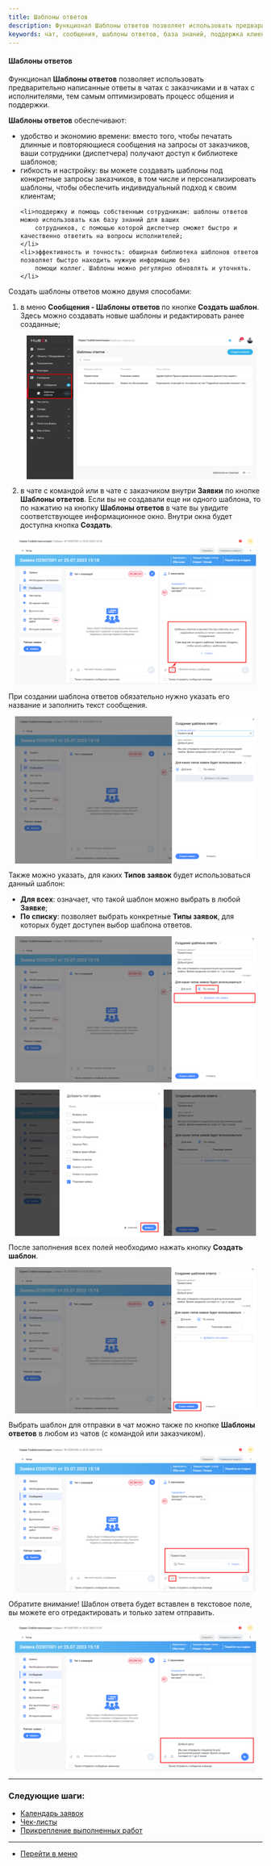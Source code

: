 ```yaml
---
title: Шаблоны ответов
description: Функционал Шаблоны ответов позволяет использовать предварительно написанные ответы в чатах с заказчиками и в чатах с исполнитеями, тем самым оптимизировать процесс общения и поддержки.
keywords: чат, сообщения, шаблоны ответов, база знаний, поддержка клиентов, hubex, хабекс, хубекс, хабикс
---
```



#### Шаблоны ответов

<html>
<meta charset="utf-8">

</html>

<body>

<p>Функционал <strong>Шаблоны ответов</strong> позволяет использовать предварительно написанные ответы в чатах с
    заказчиками и в чатах с исполнителями, тем самым оптимизировать процесс общения и поддержки.</p>
<p><strong>Шаблоны ответов</strong> обеспечивают:</p>
<ul>
    <li>удобство и экономию времени: вместо того, чтобы печатать длинные и повторяющиеся сообщения на запросы от
        заказчиков, ваши сотрудники (диспетчера) получают доступ к библиотеке шаблонов;
    </li>
    <li>гибкость и настройку: вы можете создавать шаблоны под конкретные запросы заказчиков, в том числе и
        персонализировать шаблоны, чтобы обеспечить индивидуальный подход к своим клиентам;
    </li>

    <li>поддержку и помощь собственным сотрудникам: шаблоны ответов можно использовать как базу знаний для ваших
        сотрудников, с помощью которой диспетчер сможет быстро и качественно ответить на вопросы исполнителей;
    </li>
    <li>эффективность и точность: обширная библиотека шаблонов ответов позволяет быстро находить нужную информацию без
        помощи коллег. Шаблоны можно регулярно обновлять и уточнять.
    </li>
</ul>


<p>Создать шаблоны ответов можно двумя способами:</p>
<ol>
    <li>в меню <strong>Сообщения - Шаблоны ответов&nbsp;</strong>по кнопке <strong>Создать шаблон</strong>. Здесь можно
        создавать новые шаблоны и редактировать ранее созданные;
       <p><div>
            <img style="margin: 0 auto; display: block; max-width: 95%;"
                 src="/attachments/images/FAQ/USER/AnswerTemplate/AnswerTemplate.jpg"/>
        </div></p>
    </li>
    <li>в чате с командой или в чате с заказчиком внутри <strong>Заявки</strong> по кнопке <strong>Шаблоны
        ответов</strong>. Если вы не создавали еще ни одного шаблона, то по нажатию на кнопку <strong>Шаблоны
        ответов </strong>в чате вы увидите соответствующее информационное окно. Внутри окна будет доступна кнопка
        <strong>Создать</strong>.
    </li>
</ol>

<div>
    <img style="margin: 0 auto; display: block; max-width: 95%;"
         src="/attachments/images/FAQ/USER/AnswerTemplate/AnswerTemplateChat.jpg"/>
</div>

<p>При создании шаблона ответов обязательно нужно указать его название и заполнить текст сообщения. </p>

<div>
    <img style="margin: 0 auto; display: block; max-width: 95%;"
         src="/attachments/images/FAQ/USER/AnswerTemplate/AnswerTemplate2.jpg"/>
</div>

<p>Также можно указать,
    для каких <strong>Типов заявок</strong> будет использоваться данный шаблон:</p>
<ul>
    <li><strong>Для всех</strong>: означает, что такой шаблон можно выбрать в любой <strong>Заявке</strong>;</li>
    <li><strong>По списку</strong>: позволяет выбрать конкретные <strong>Типы заявок</strong>, для которых будет
        доступен выбор шаблона ответов.
    </li>
</ul>
<div>
    <img style="margin: 0 auto; display: block; max-width: 95%;"
         src="/attachments/images/FAQ/USER/AnswerTemplate/AnswerTemplate3.jpg"/>
</div>
<p><div>
    <img style="margin: 0 auto; display: block; max-width: 95%;"
         src="/attachments/images/FAQ/USER/AnswerTemplate/AnswerTemplate4.jpg"/>
</div></p>

<p>После заполнения всех полей необходимо нажать кнопку <strong>Создать шаблон</strong>.</p>

<div>
    <img style="margin: 0 auto; display: block; max-width: 95%;"
         src="/attachments/images/FAQ/USER/AnswerTemplate/AnswerTemplate5.jpg"/>
</div>

<p>Выбрать шаблон для отправки в чат можно также по кнопке <strong>Шаблоны ответов</strong> в любом из чатов (с командой
    или заказчиком).&nbsp;</p>
<div>
    <img style="margin: 0 auto; display: block; max-width: 95%;"
         src="/attachments/images/FAQ/USER/AnswerTemplate/AnswerTemplate6.jpg"/>
</div>
<p>Обратите внимание! Шаблон ответа будет вставлен в текстовое поле, вы можете его отредактировать и только затем
    отправить.</p>
<div>
    <img style="margin: 0 auto; display: block; max-width: 95%;"
         src="/attachments/images/FAQ/USER/AnswerTemplate/AnswerTemplate8.jpg"/>
</div>



</body>


___
### Следующие шаги:
- [Календарь заявок](./Calendar.md)
- [Чек-листы](./Checklists.md)
- [Прикрепление выполненных работ](./AttachingFiles.md)


___
- [Перейти в меню](http://wiki.hubex.ru)
